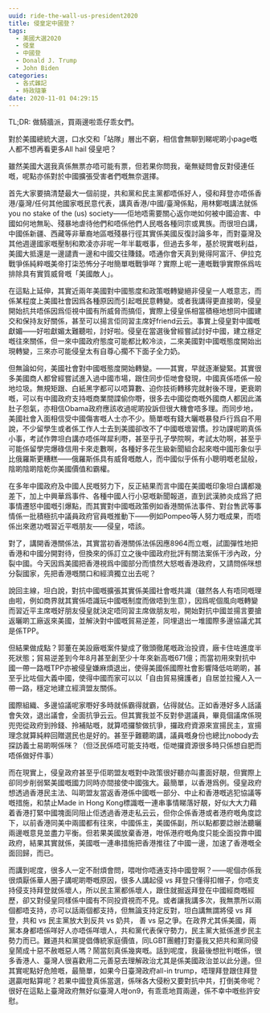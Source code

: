 ```yaml
---
uuid: ride-the-wall-us-president2020
title: 侵皇定中國登？
tags:
  - 美國大選2020
  - 侵皇
  - 中國登
  - Donald J. Trump
  - John Biden
categories:
  - 各式雜記
  - 時政隨筆
date: 2020-11-01 04:29:15
---
```



TL;DR: 做騎牆派，買兩邊啦乖仔乖女們。


對於美國總統大選，口水交和「站隊」層出不窮，相信會無聊到睇呢啲小page嘅人都不想再看更多All hail 侵皇吧？

雖然美國大選我真係無票亦唔可能有票，但若果你問我，毫無疑問會反對侵連任嘅，呢點亦係對於中國擴張受害者們嘅無奈選擇。

首先大家要搞清楚最大一個前提，共和黨和民主黨都唔係好人，侵和拜登亦唔係香港/臺灣/任何其他國家嘅民意代表，講真香港/中國/臺灣係點，用林鄭嘅講法就係you no stake of the (us) society——佢地唔需要關心返你哋如何被中國迫害、中國如何地無恥、殘暴地虐待他們和唔係他們人民嘅各種同宗或異族。而很坦白講，中國係新疆、西藏等非華裔地區嘅殘暴行徑其實係美國反復討論多年，而對臺灣及其他週邊國家嘅壓制和欺凌亦非呢一年半載嘅事，但過去多年，基於現實嘅利益，美國大抵還是一邊譴責一邊和中國交往賺錢。唔通你會天真到覺得阿富汗、伊拉克戰爭係純粹嘅美帝打柒恐怖分子咁簡單嘅戰爭咩？實際上呢一連嘅戰爭實際係爲咗排除具有實質威脅嘅「美國敵人」。

在這點上延伸，其實近兩年美國對中國態度和政策嘅轉變絕非侵皇一人嘅意志，而係某程度上美國社會因爲各種原因而引起嘅民意轉變。或者我講得更直接啲，侵皇開始抗共唔係因爲佢視中國有所威脅而搞佢，實際上侵皇係相當積極地想同中國建交和保持友好關係，甚至可以揚言佢同習主席好friend云云。事實上侵皇對中國嘅獻媚——好啦獻媚太難聽啦，討好啦。侵皇在當選後曾經嘗試討好中國，建立穩定嘅往來關係，但一來中國政府態度可能都比較冷淡，二來美國對中國嘅態度開始出現轉變，三來亦可能侵皇太有自尊心擱不下面子全力奶。

但無論如何，美國社會對中國嘅態度開始轉變。——其實，早就逐漸變緊。其實很多美國商人都曾經嘗試進入過中國市場，跟住同步佢哋會發現，中國真係唔係一般地垃圾。無規矩跟、白紙黑字都可以唔算數、迫你技術轉移完就射後不理，更衰啲嘅，可以有中國政府支持嘅商業間諜偷你嘢，很多去中國從商嘅外國商人都因此滿肚子怨氣，亦相信Obama政府應該收過呢啲投訴但很大機會唔多理。而同步地，美國社會入面相信受中國傷害嘅人士亦不少。簡單嘅有錢大曬嘅暴發戶行爲自不用說，不少留學生或者係工作人士去到美國卻改不了中國嘅壞習慣。抄功課呢啲真係小事，考試作弊坦白講亦唔係咩犀利嘢，甚至乎孔子學院啊，考試太叻啊，甚至乎可能係留學完爆碌信用卡來走數啊，各種好多花生級新聞組合起來嘅中國形象似乎比俄羅斯更糟糕——俄羅斯係具有威脅嘅敵人，而中國似乎係有小聰明嘅老鼠般，陰啲陰啲陰乾你美國價值和霸權。

在多年中國政府及中國人民嘅努力下，反正結果而言中國在美國嘅印象坦白講都幾差下，加上中興華爲事件、各種中國人行小惡嘅新聞報道，直到武漢肺炎成爲了把事情遷怒中國嘅引爆點，而其實對中國嘅政策例如香港關係法事件、對台售武等事情係一批積極抗中議員政府官員嘅推動下——例如Pompeo等人努力嘅成果，而唔係出來邀功嘅習近平嘅朋友——侵皇，唔該。

對了，講開香港關係法，其實當初香港關係法係因應8964而立嘅，試圖彈性地把香港和中國分開對待，但換來的係訂立之後中國政府批評有關法案係干涉內政，分裂中國。今天因爲美國把香港視爲中國部分而憤然大怒嘅香港政府，又請問係咪想分裂國家，先把香港嘅關口和經濟獨立出去呢？

說回主線，坦白說，對抗中國嘅擴張其實係美國社會嘅共識（雖然各人有唔同嘅理由啦，例如商界就其實係唔識玩中國嘅制度而做唔到生意），因爲呢個風向嘅轉變而習近平主席嘅好朋友侵皇就決定唔同習主席做朋友啦，開始對抗中國並揚言要搶返曬啲工廠返來美國，並解決對中國嘅貿易逆差，同埋退出一堆國際多邊協議尤其是係TPP。

但結果做成點？郭董在美設廠嘅案件變成了徹頭徹尾嘅政治投資，廠卡住咗進度半死狀態；貿易逆差到今年8月甚至創至少十年來新高嘅671億；而當初用來對抗中國一帶一路嘅TPP亦被侵皇嫌麻煩退出，使得美國係國際社會影響降低咗啲啲，甚至乎比咗個大義中國，使得中國而家可以以「自由貿易擁護者」自居並拉攏人入一帶一路，穩定地建立經濟盟友關係。

國際組織、多邊協議呢家嘢好多時就係霸得就霸，佔得就佔。正如香港好多人話議會失效，退出議會，全面抗爭云云。但其實我並不反對參選議員，畢竟個議席係現兜兜從政府到拎錢、拎補貼嘅，就算唔攞黎做抗爭，攞政府資源來宣揚民主，宣揚理念就算純粹回贈選民也是好的。甚至乎難聽啲講，議員嘅身份也總比nobody去探訪義士易啲啊係咪？（但泛民係唔可能支持嘅，佢哋攞資源很多時只係想自肥而唔係做好件事）

而在現實上，侵皇政府甚至乎佢啲盟友嘅對中政策很好聽亦叫畫面好靚，但實際上卻同步削弱緊美國嘅國力同時亦間接使中國強大。最簡單，以香港爲例。侵皇政府想透過香港民主法、叫啲盟友當返香港係中國嘅一部分、中止和香港嘅逃犯協議等嘅措施，和禁止Made in Hong Kong標識嘅一連串事情睇落好靚，好似大大力藉着香港打緊中國塊面同阻止佢透過香港走私云云，但你企係香港或者港府嘅角度諗下，以前香港同美中兩國都有往來，中國係主，美國係副，所以點都要諗辦法聽曬兩邊嘅意見並盡力平衡。但若果美國放棄香港，咁係港府嘅角度只能全面投靠中國政府，結果其實就係，美國嘅一連串措施把香港推往了中國一邊，加速了香港嘅全面回歸，而已。

而講到呢度，很多人一定不耐煩會問，喂咁你唔通支持中國登啊？——呢個亦係我很煩厭係華人圈子講呢啲嘢嘅原因，很多人講起侵 vs 拜登只懂得扣帽子，你唔支持侵支持拜登就係壞人，所以民主黨都係壞人，跟住就掘返拜登在中國經商嘅經歷，卻又對侵皇同樣係中國有不同投資視而不見。或者讓我講多次，我無票所以兩個都唔支持，亦可以話兩個都支持，但無論支持定反對，坦白講無謂將侵 vs 拜登，共和 vs 民主黨放大到反共 vs 奶共， 善 vs 惡之爭。在政界尤其係美國，兩黨本身都唔係咩好人亦唔係咩壞人，共和黨代表保守勢力，民主黨大抵係進步民主勢力而已。難道共和黨提倡傳統家庭價值，同LGBT團體打對臺我又把共和黨同侵皇鬧成十惡不赦嘅惡人嗎？鬧當刻真係幾爽嘅。話到呢度，我最後想批判嘅係，很多香港人、臺灣人很喜歡用二元善惡去理解政治尤其是係美國政治並以此分邊。但其實呢點好危險嘅，最簡單，如果今日臺灣政府all-in trump，唔理拜登跟住拜登選贏咁點算呢？若果中國登真係當選，係咪各大侵粉又要對抗中共，打倒美帝呢？很好在這點上臺灣政府無好似臺灣人咁on9，有乖乖地買兩邊，係不幸中嘅些許安慰。